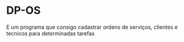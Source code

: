 # DP-OS
E um programa que consigo cadastrar ordens de serviços, clientes e tecnicos para determinadas tarefas
